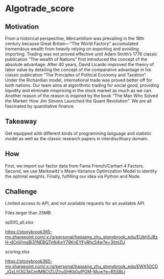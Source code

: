 # Algotrade_score
## Motivation
From a historical perspective, Mercantilism was prevailing in the 18th century because Great Britain—“The World Factory” accumulated tremendous wealth from heavily relying on exporting and avoiding importing. Trading was not proved effective until Adam Smith’s 1776 classic publication “The wealth of Nations” first introduced the concept of the absolute advantage. After 40 years, David Licardo improved the theory of labor value by detailing the concept of the comparative advantage in his classic publication “The Principles of Political Economy and Taxation”. Under the Richardian model, international trade was proved better off for both nations. Our team aims at algorithmic trading for social good, providing liquidity and eliminate mispricing in the stock market as much as we can. Another reason of the reason is inspired by the book "The Man Who Solved the Market: How Jim Simons Launched the Quant Revolution". We are all fascinated by quantitative finance.
## Takeaway
Get equipped with different kinds of programming language and statistic model as well as the classic research papers in interdiscilinary domain.
## How
First, we import our factor data from Fama French/Carhart 4 Factors. Second, we use Markowitz's Mean-Variance Optimization Model to identity the optimal weights. Finally, fulfilling our idea via Python and Node.
## Challenge
Limited access to API, and not available requests for an available API.

Files larger than 25MB:

sp500_all.xlsx

https://stonybrook365-my.sharepoint.com/:x:/g/personal/haixiang_zhu_stonybrook_edu/EUbh5JBzH-dCnVjmsBi31NEBQTnN4ixY79KnEYFyRhc54w?e=3itmZU

scoring.xlsx

https://stonybrook365-my.sharepoint.com/:x:/g/personal/haixiang_zhu_stonybrook_edu/EWX50CD_iGxLltI3G3kCmlMBCtZUZIruSHKb0ulPGM-Muw?e=RSSBLI

